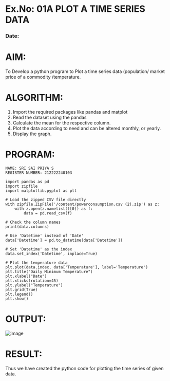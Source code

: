 # Ex.No: 01A PLOT A TIME SERIES DATA
###  Date: 

# AIM:
To Develop a python program to Plot a time series data (population/ market price of a commodity
/temperature.
# ALGORITHM:
1. Import the required packages like pandas and matplot
2. Read the dataset using the pandas
3. Calculate the mean for the respective column.
4. Plot the data according to need and can be altered monthly, or yearly.
5. Display the graph.
# PROGRAM:
```
NAME: SRI SAI PRIYA S
REGISTER NUMBER: 212222240103
```
```
import pandas as pd
import zipfile
import matplotlib.pyplot as plt

# Load the zipped CSV file directly
with zipfile.ZipFile('/content/powerconsumption.csv (2).zip') as z:
    with z.open(z.namelist()[0]) as f:
        data = pd.read_csv(f)

# Check the column names
print(data.columns)

# Use 'Datetime' instead of 'Date'
data['Datetime'] = pd.to_datetime(data['Datetime'])

# Set 'Datetime' as the index
data.set_index('Datetime', inplace=True)

# Plot the temperature data
plt.plot(data.index, data['Temperature'], label='Temperature')
plt.title("Daily Minimum Temperature")
plt.xlabel("Date")
plt.xticks(rotation=45)
plt.ylabel("Temperature")
plt.grid(True)
plt.legend()
plt.show()
```
# OUTPUT:

![image](https://github.com/user-attachments/assets/58cb6ec8-6f54-44ba-97cd-5276822b5630)

# RESULT:
Thus we have created the python code for plotting the time series of given data.
